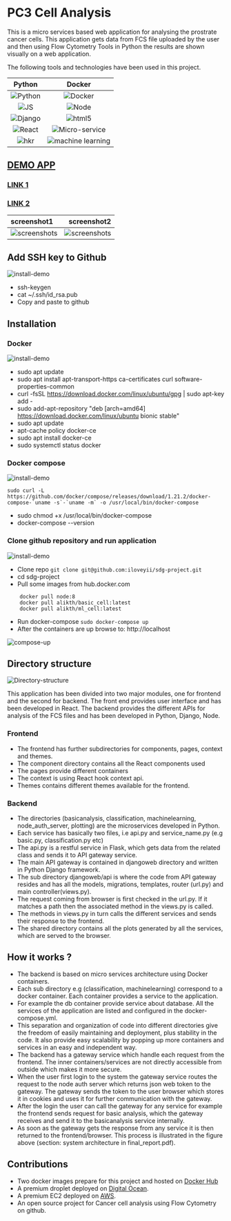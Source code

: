 # PC3 Cell Analysis

This is a micro services based web application for analysing the prostrate cancer cells. This application gets data from
FCS file uploaded by the user and then using Flow Cytometry Tools in Python the results are shown
visually on a web application.

The following tools and technologies have been used in this project.

|                                          Python                                          |                                                 Docker                                                 |
| :--------------------------------------------------------------------------------------: | :----------------------------------------------------------------------------------------------------: |
|    ![Python](https://github.com/iloveyii/sdg-project/blob/master/install/python.png)     |         ![Docker](https://github.com/iloveyii/sdg-project/blob/master/install/dockerhero.jpg)          |
|        ![JS](https://github.com/iloveyii/sdg-project/blob/master/install/js1.png)        |             ![Node](https://github.com/iloveyii/sdg-project/blob/master/install/node1.png)             |
| ![Django](https://github.com/iloveyii/sdg-project/blob/master/install/phyton-django.jpg) |            ![html5](https://github.com/iloveyii/sdg-project/blob/master/install/html51.png)            |
|     ![React](https://github.com/iloveyii/sdg-project/blob/master/install/react.jpg)      |    ![Micro-service](https://github.com/iloveyii/sdg-project/blob/master/install/microservices.png)     |
|       ![hkr](https://github.com/iloveyii/sdg-project/blob/master/install/hkr.png)        | ![machine learning](https://github.com/iloveyii/sdg-project/blob/master/install/machine-learning.jpeg) |

## [DEMO APP](http://pc3.servebeer.com/)

### [LINK 1](http://pc3.servebeer.com/)

### [LINK 2](http://pc3.servebeer.com:8000/)

| screenshot1                                                                                   |                                                                                  screenshot2 |
| :-------------------------------------------------------------------------------------------- | -------------------------------------------------------------------------------------------: |
| ![screenshots](https://github.com/iloveyii/sdg-project/blob/master/install/classifcation.gif) | ![screenshots](https://github.com/iloveyii/sdg-project/blob/master/install/custom_plots.gif) |

## Add SSH key to Github

![install-demo](https://github.com/iloveyii/sdg-project/blob/master/install/add_ssh_key_to_github.gif)

- ssh-keygen
- cat ~/.ssh/id_rsa.pub
- Copy and paste to github

## Installation

### Docker

![install-demo](https://github.com/iloveyii/sdg-project/blob/master/install/install_docker_ubuntu1804.gif)

- sudo apt update
- sudo apt install apt-transport-https ca-certificates curl software-properties-common
- curl -fsSL https://download.docker.com/linux/ubuntu/gpg | sudo apt-key add -
- sudo add-apt-repository "deb [arch=amd64] https://download.docker.com/linux/ubuntu bionic stable"
- sudo apt update
- apt-cache policy docker-ce
- sudo apt install docker-ce
- sudo systemctl status docker

### Docker compose

![install-demo](https://github.com/iloveyii/sdg-project/blob/master/install/install_docker_compose_ubuntu1804.gif)

```
sudo curl -L https://github.com/docker/compose/releases/download/1.21.2/docker-compose-`uname -s`-`uname -m` -o /usr/local/bin/docker-compose

```

- sudo chmod +x /usr/local/bin/docker-compose
- docker-compose --version

### Clone github repository and run application

![install-demo](https://github.com/iloveyii/sdg-project/blob/master/install/clone_repo.gif)

- Clone repo `git clone git@github.com:iloveyii/sdg-project.git`
- cd sdg-project
- Pull some images from hub.docker.com

```
    docker pull node:8
    docker pull alikth/basic_cell:latest
    docker pull alikth/ml_cell:latest
```

- Run docker-compose
  `sudo docker-compose up `
- After the containers are up browse to:
  http://localhost

![compose-up](https://github.com/iloveyii/sdg-project/blob/master/install/docker-compose-up.gif)

## Directory structure

![Directory-structure](https://github.com/iloveyii/sdg-project/blob/master/install/directory_structure.png)

This application has been divided into two major modules, one for frontend and the second for backend. The front end
provides user interface and has been developed in React.
The backend provides the different APIs for analysis of the FCS files and has been developed in Python, Django, Node.

### Frontend

- The frontend has further subdirectories for components, pages, context and themes.
- The component directory contains all the React components used
- The pages provide different containers
- The context is using React hook context api.
- Themes contains different themes available for the frontend.

### Backend

- The directories (basicanalysis, classification, machinelearning, node_auth_server, plotting) are the microservices developed in Python.
- Each service has basically two files, i.e api.py and service_name.py (e.g basic.py, classification.py etc)
- The api.py is a restful service in Flask, which gets data from the related class and sends it to API gateway service.
- The main API gateway is contained in djangoweb directory and written in Python Django framework.
- The sub directory djangoweb/api is where the code from API gateway resides and has all the models, migrations, templates, router (url.py) and main controller(views.py).
- The request coming from browser is first checked in the url.py. If it matches a path then the associated method in the views.py is called.
- The methods in views.py in turn calls the different services and sends their response to the frontend.
- The shared directory contains all the plots generated by all the services, which are served to the browser.

## How it works ?

- The backend is based on micro services architecture using Docker containers.
- Each sub directory e.g (classification, machinelearning) correspond to a docker container. Each container provides a service to the application.
- For example the db container provide service about database. All the services of the application are listed and configured in the docker-compose.yml.
- This separation and organization of code into different directories give the freedom of easily maintaining and deployment, plus stability in the code. It also provide easy scalability by popping up more containers and services in an easy and independent way.
- The backend has a gateway service which handle each request from the frontend. The inner containers/services are not directly accessible from outside which makes it more secure.
- When the user first login to the system the gateway service routes the request to the node auth server which returns json web token to the gateway. The gateway sends the token to the user browser which stores it in cookies and uses it for further communication with the gateway.
- After the login the user can call the gateway for any service for example the frontend sends request for basic analysis, which the gateway receives and send it to the basicanalysis service internally.
- As soon as the gateway gets the response from any service it is then returned to the frontend/browser.
  This process is illustrated in the figure above (section: system architecture in final_report.pdf).

## Contributions

- Two docker images prepare for this project and hosted on [Docker Hub](https://hub.docker.com/u/alikth)
- A premium droplet deployed on [Digital Ocean](https://www.digitalocean.com/).
- A premium EC2 deployed on [AWS](https:/aws.com).
- An open source project for Cancer cell analysis using Flow Cytometry on github.
